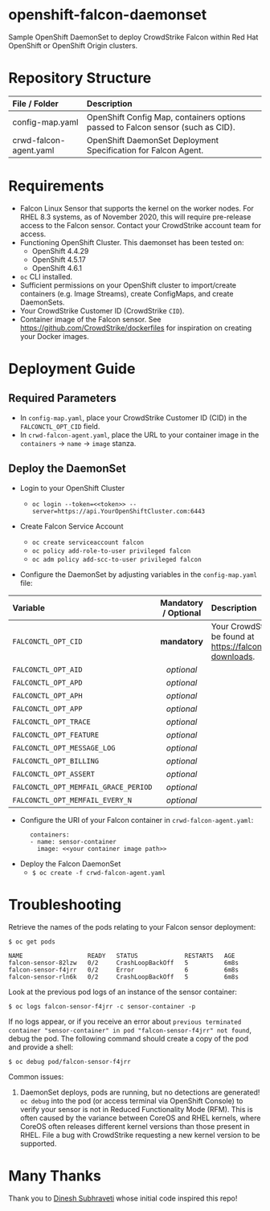 # openshift-falcon-daemonset
Sample OpenShift DaemonSet to deploy CrowdStrike Falcon within Red Hat OpenShift or OpenShift Origin clusters.

# Repository Structure
| File / Folder | Description |
|:--------------|:------------|
| config-map.yaml | OpenShift Config Map, containers options passed to Falcon sensor (such as CID). |
| crwd-falcon-agent.yaml | OpenShift DaemonSet Deployment Specification for Falcon Agent. |

# Requirements
* Falcon Linux Sensor that supports the kernel on the worker nodes. For RHEL 8.3 systems, as of November 2020, this will require pre-release access to the Falcon sensor. Contact your CrowdStrike account team for access.
* Functioning OpenShift Cluster. This daemonset has been tested on:
  * OpenShift 4.4.29
  * OpenShift 4.5.17
  * OpenShift 4.6.1
* ``oc`` CLI installed.
* Sufficient permissions on your OpenShift cluster to import/create containers (e.g. Image Streams), create ConfigMaps, and create DaemonSets.
* Your CrowdStrike Customer ID (CrowdStrike ``CID``).
* Container image of the Falcon sensor. See https://github.com/CrowdStrike/dockerfiles for inspiration on creating your Docker images.


# Deployment Guide

## Required Parameters
* In ``config-map.yaml``, place your CrowdStrike Customer ID (CID) in the ``FALCONCTL_OPT_CID`` field.
* In ``crwd-falcon-agent.yaml``, place the URL to your container image in the ``containers`` -> ``name`` -> ``image`` stanza.

## Deploy the DaemonSet

* Login to your OpenShift Cluster
  * ``oc login --token=<<token>> --server=https://api.YourOpenShiftCluster.com:6443``

* Create Falcon Service Account
  * ``oc create serviceaccount falcon``
  * ``oc policy add-role-to-user privileged falcon``
  * ``oc adm policy add-scc-to-user privileged falcon``

* Configure the DaemonSet by adjusting variables in the ``config-map.yaml`` file:

| Variable | Mandatory / Optional | Description |
|:---------|:--------------------:|:------------|
| ``FALCONCTL_OPT_CID`` | **mandatory** | Your CrowdStrike Customer ID (``CID``). This can be found at https://falcon.crowdstrike.com/hosts/sensor-downloads. |
| ``FALCONCTL_OPT_AID`` | *optional* | |
| ``FALCONCTL_OPT_APD`` | *optional* | |
| ``FALCONCTL_OPT_APH`` | *optional* | |
| ``FALCONCTL_OPT_APP`` | *optional* | |
| ``FALCONCTL_OPT_TRACE`` | *optional* | |
| ``FALCONCTL_OPT_FEATURE`` | *optional* | |
| ``FALCONCTL_OPT_MESSAGE_LOG`` | *optional* | |
| ``FALCONCTL_OPT_BILLING`` | *optional* | |
| ``FALCONCTL_OPT_ASSERT`` | *optional* | |
| ``FALCONCTL_OPT_MEMFAIL_GRACE_PERIOD`` | *optional* | |
| ``FALCONCTL_OPT_MEMFAIL_EVERY_N`` | *optional* | |

* Configure the URI of your Falcon container in ``crwd-falcon-agent.yaml``:
`````
      containers:
      - name: sensor-container
        image: <<your container image path>>
`````
* Deploy the Falcon DaemonSet
  * ``$ oc create -f crwd-falcon-agent.yaml``

# Troubleshooting
Retrieve the names of the pods relating to your Falcon sensor deployment:

```shell
$ oc get pods

NAME                  READY   STATUS             RESTARTS   AGE
falcon-sensor-82lzw   0/2     CrashLoopBackOff   5          6m8s
falcon-sensor-f4jrr   0/2     Error              6          6m8s
falcon-sensor-rln6k   0/2     CrashLoopBackOff   5          6m8s
```

Look at the previous pod logs of an instance of the sensor container:
```shell
$ oc logs falcon-sensor-f4jrr -c sensor-container -p
```

If no logs appear, or if you receive an error about ``previous terminated container "sensor-container" in pod "falcon-sensor-f4jrr" not found``, debug the pod. The following command should create a copy of the pod and provide a shell:
```shell
$ oc debug pod/falcon-sensor-f4jrr
```

Common issues:
1. DaemonSet deploys, pods are running, but no detections are generated!
``oc debug`` into the pod (or access terminal via OpenShift Console) to verify your sensor is not in Reduced
Functionality Mode (RFM). This is often caused by the variance between CoreOS and RHEL kernels, where CoreOS often
releases different kernel versions than those present in RHEL. File a bug with CrowdStrike requesting a new
kernel version to be supported.

# Many Thanks
Thank you to [Dinesh Subhraveti](https://www.linkedin.com/in/subhraveti/) whose initial code inspired this repo!
